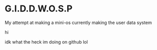 # G.I.D.D.W.O.S.P
My attempt at making a mini-os
currently making the user data system

hi

idk what the heck im doing on github lol
